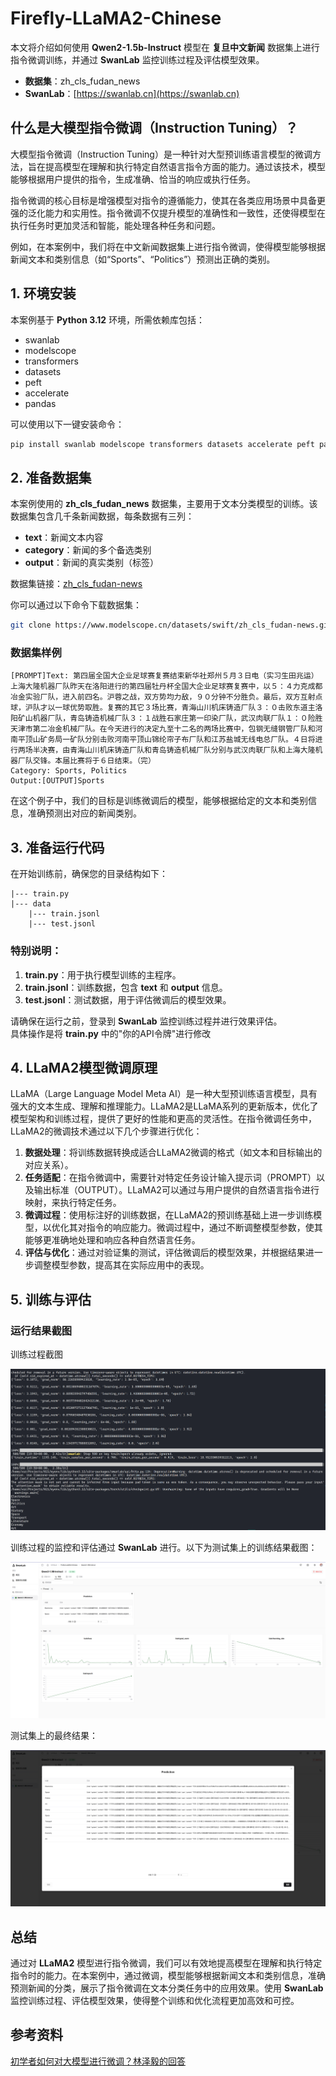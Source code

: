# Firefly-LLaMA2-Chinese

本文将介绍如何使用 **Qwen2-1.5b-Instruct** 模型在 **复旦中文新闻** 数据集上进行指令微调训练，并通过 **SwanLab** 监控训练过程及评估模型效果。

- **数据集**：zh_cls_fudan_news  
- **SwanLab**：[https://swanlab.cn](https://swanlab.cn)

## 什么是大模型指令微调（Instruction Tuning）？

大模型指令微调（Instruction Tuning）是一种针对大型预训练语言模型的微调方法，旨在提高模型在理解和执行特定自然语言指令方面的能力。通过该技术，模型能够根据用户提供的指令，生成准确、恰当的响应或执行任务。

指令微调的核心目标是增强模型对指令的遵循能力，使其在各类应用场景中具备更强的泛化能力和实用性。指令微调不仅提升模型的准确性和一致性，还使得模型在执行任务时更加灵活和智能，能处理各种任务和问题。

例如，在本案例中，我们将在中文新闻数据集上进行指令微调，使得模型能够根据新闻文本和类别信息（如“Sports”、“Politics”）预测出正确的类别。

## 1. 环境安装

本案例基于 **Python 3.12** 环境，所需依赖库包括：

- swanlab
- modelscope
- transformers
- datasets
- peft
- accelerate
- pandas

可以使用以下一键安装命令：

```bash
pip install swanlab modelscope transformers datasets accelerate peft pandas
```


## 2. 准备数据集

本案例使用的 **zh_cls_fudan_news** 数据集，主要用于文本分类模型的训练。该数据集包含几千条新闻数据，每条数据有三列：

- **text**：新闻文本内容
- **category**：新闻的多个备选类别
- **output**：新闻的真实类别（标签）

数据集链接：[zh_cls_fudan-news](https://www.modelscope.cn/datasets/swift/zh_cls_fudan-news)

你可以通过以下命令下载数据集：

```bash
git clone https://www.modelscope.cn/datasets/swift/zh_cls_fudan-news.git
```

### 数据集样例

```plaintext
[PROMPT]Text: 第四届全国大企业足球赛复赛结束新华社郑州５月３日电（实习生田兆运）上海大隆机器厂队昨天在洛阳进行的第四届牡丹杯全国大企业足球赛复赛中，以５：４力克成都冶金实验厂队，进入前四名。沪蓉之战，双方势均力敌，９０分钟不分胜负。最后，双方互射点球，沪队才以一球优势取胜。复赛的其它３场比赛，青海山川机床铸造厂队３：０击败东道主洛阳矿山机器厂队，青岛铸造机械厂队３：１战胜石家庄第一印染厂队，武汉肉联厂队１：０险胜天津市第二冶金机械厂队。在今天进行的决定九至十二名的两场比赛中，包钢无缝钢管厂队和河南平顶山矿务局一矿队分别击败河南平顶山锦纶帘子布厂队和江苏盐城无线电总厂队。４日将进行两场半决赛，由青海山川机床铸造厂队和青岛铸造机械厂队分别与武汉肉联厂队和上海大隆机器厂队交锋。本届比赛将于６日结束。（完）
Category: Sports, Politics
Output:[OUTPUT]Sports
```

在这个例子中，我们的目标是训练微调后的模型，能够根据给定的文本和类别信息，准确预测出对应的新闻类别。

## 3. 准备运行代码

在开始训练前，确保您的目录结构如下：

```
|--- train.py
|--- data
    |--- train.jsonl
    |--- test.jsonl
```

### 特别说明：

1. **train.py**：用于执行模型训练的主程序。
2. **train.jsonl**：训练数据，包含 **text** 和 **output** 信息。
3. **test.jsonl**：测试数据，用于评估微调后的模型效果。

请确保在运行之前，登录到 **SwanLab** 监控训练过程并进行效果评估。\
具体操作是将 **train.py** 中的"你的API令牌"进行修改

## 4. LLaMA2模型微调原理

LLaMA（Large Language Model Meta AI）是一种大型预训练语言模型，具有强大的文本生成、理解和推理能力。LLaMA2是LLaMA系列的更新版本，优化了模型架构和训练过程，提供了更好的性能和更高的灵活性。在指令微调任务中，LLaMA2的微调技术通过以下几个步骤进行优化：

1. **数据处理**：将训练数据转换成适合LLaMA2微调的格式（如文本和目标输出的对应关系）。
2. **任务适配**：在指令微调中，需要针对特定任务设计输入提示词（PROMPT）以及输出标准（OUTPUT）。LLaMA2可以通过与用户提供的自然语言指令进行映射，来执行特定任务。
3. **微调过程**：使用标注好的训练数据，在LLaMA2的预训练基础上进一步训练模型，以优化其对指令的响应能力。微调过程中，通过不断调整模型参数，使其能够更准确地处理和响应各种自然语言任务。
4. **评估与优化**：通过对验证集的测试，评估微调后的模型效果，并根据结果进一步调整模型参数，提高其在实际应用中的表现。

## 5. 训练与评估

### 运行结果截图

训练过程截图

![训练过程](img/image1.png)

训练过程的监控和评估通过 **SwanLab** 进行。以下为测试集上的训练结果截图：

![训练结果](img/image2.png)

测试集上的最终结果：

![测试结果](img/image3.png)

## 总结

通过对 **LLaMA2** 模型进行指令微调，我们可以有效地提高模型在理解和执行特定指令时的能力。在本案例中，通过微调，模型能够根据新闻文本和类别信息，准确预测新闻的分类，展示了指令微调在文本分类任务中的应用效果。使用 **SwanLab** 监控训练过程、评估模型效果，使得整个训练和优化流程更加高效和可控。

## 参考资料
[初学者如何对大模型进行微调？林泽毅的回答](https://www.zhihu.com/question/638803488/answer/3525197761)
